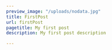 ```yaml
---
preview_image: "/uploads/nodata.jpg"
title: FirstPost
url: firstPost
pagetitle: My first post
description: My first post description

---
```

